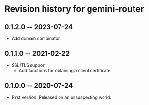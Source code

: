 # Revision history for gemini-router

## 0.1.2.0 -- 2023-07-24

* Add domain combinator

## 0.1.1.0 -- 2021-02-22

* SSL/TLS support
  - Add functions for obtaining a client certificate

## 0.1.0.0 -- 2020-07-24

* First version. Released on an unsuspecting world.
